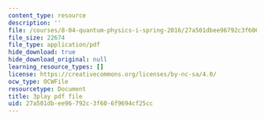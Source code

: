 ```yaml
---
content_type: resource
description: ''
file: /courses/8-04-quantum-physics-i-spring-2016/27a501dbee96792c3f606f9694cf25cc_e0C1Bkcjrdc.pdf
file_size: 22674
file_type: application/pdf
hide_download: true
hide_download_original: null
learning_resource_types: []
license: https://creativecommons.org/licenses/by-nc-sa/4.0/
ocw_type: OCWFile
resourcetype: Document
title: 3play pdf file
uid: 27a501db-ee96-792c-3f60-6f9694cf25cc
---
```

